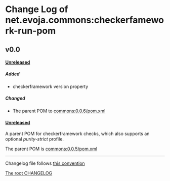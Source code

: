 # Change Log of net.evoja.commons:checkerfamework-run-pom

<!---
#### [Unreleased][unreleased]
##### Added
##### Changed
##### Deprecated
##### Removed
##### Fixed
##### Security
##### Broken
--->


## v0.0

<!---### [0.0.1] - [2022-01-14][c-0.0.1]--->
#### [Unreleased][unreleased]
##### Added
* checkerframework version property

##### Changed
* The parent POM to [commons:0.0.6/pom.xml](https://github.com/evoja/java-commons/blob/commons/0.0.6/pom.xml)


#### [Unreleased][unreleased]
A parent POM for checkerframework checks, which also supports
an optional _purity-strict_ profile.

The parent POM is [commons:0.0.5/pom.xml](https://github.com/evoja/java-commons/blob/commons/0.0.5/pom.xml)





------------
Changelog file follows [this convention](https://keepachangelog.com/)

[The root CHANGELOG](/CHANGELOG.md)


[unreleased]: https://github.com/evoja/java-commons/compare/checkerfamework-run-pom/0.0.0...master

[c-0.0.1]: https://github.com/evoja/java-commons/compare/checkerfamework-run-pom/0.0.0...checkerfamework-stubs-nullness/0.0.1
[0.0.1]: https://github.com/evoja/java-commons/tree/checkerfamework-run-pom/0.0.1

[0.0.0]: https://github.com/evoja/java-commons/tree/checkerfamework-run-pom/0.0.0
